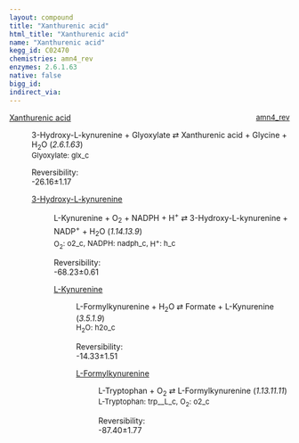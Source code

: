 ```yaml
---
layout: compound
title: "Xanthurenic acid"
html_title: "Xanthurenic acid"
name: "Xanthurenic acid"
kegg_id: C02470
chemistries: amn4_rev
enzymes: 2.6.1.63
native: false
bigg_id: 
indirect_via: 
---
```

<dl><dt class='rs-product'><a href='/compounds/C02470' class='link-dark' data-bs-toggle='tooltip' data-bs-html='true' data-bs-title='KEGG: C02470'>Xanthurenic acid</a><span style='float: right; max-width: 40%'><a href='/chemistries/amn4_rev' class='link-dark opacity-50' style='font-size: small; word-wrap: anywhere;'>amn4_rev</a></span></dt><dd><p>3-Hydroxy-L-kynurenine + Glyoxylate &#8644; Xanthurenic acid + Glycine + H<sub>2</sub>O (<i>2.6.1.63</i>)<br /><span style='font-size: small;'><span data-bs-toggle='tooltip' data-bs-html='true' data-bs-title='KEGG: C00048'>Glyoxylate</span>: glx_c</span><br /><div class="reversibility_info">Reversibility: <div class="progress" style="flex-direction: row-reverse;"><div class="progress-bar bg-success" role="progressbar" style="width: 261.58%" aria-valuenow="-26.15849199554122" aria-valuemin="0" aria-valuemax="10"></div></div><span>-26.16&plusmn;1.17</span><div class="progress"><div class="progress-bar bg-danger" role="progressbar" style="width: 0%" aria-valuenow="-26.15849199554122" aria-valuemin="0" aria-valuemax="10"></div></div></div></p><dl><dt><a href='/compounds/C03227' class='link-dark' data-bs-toggle='tooltip' data-bs-html='true' data-bs-title='KEGG: C03227'>3-Hydroxy-L-kynurenine</a><span style='float: right; max-width: 40%'><a href='/chemistries/None' class='link-dark opacity-50' style='font-size: small; word-wrap: anywhere;'></a></span></dt><dd><p>L-Kynurenine + O<sub>2</sub> + NADPH + H<sup>+</sup> &#8644; 3-Hydroxy-L-kynurenine + NADP<sup>+</sup> + H<sub>2</sub>O (<i>1.14.13.9</i>)<br /><span style='font-size: small;'><span data-bs-toggle='tooltip' data-bs-html='true' data-bs-title='KEGG: C00007'>O<sub>2</sub></span>: o2_c, <span data-bs-toggle='tooltip' data-bs-html='true' data-bs-title='KEGG: C00005'>NADPH</span>: nadph_c, <span data-bs-toggle='tooltip' data-bs-html='true' data-bs-title='KEGG: C00080'>H<sup>+</sup></span>: h_c</span><br /><div class="reversibility_info">Reversibility: <div class="progress" style="flex-direction: row-reverse;"><div class="progress-bar bg-success" role="progressbar" style="width: 682.28%" aria-valuenow="-68.22831399446176" aria-valuemin="0" aria-valuemax="10"></div></div><span>-68.23&plusmn;0.61</span><div class="progress"><div class="progress-bar bg-danger" role="progressbar" style="width: 0%" aria-valuenow="-68.22831399446176" aria-valuemin="0" aria-valuemax="10"></div></div></div></p><dl><dt><a href='/compounds/C00328' class='link-dark' data-bs-toggle='tooltip' data-bs-html='true' data-bs-title='KEGG: C00328'>L-Kynurenine</a><span style='float: right; max-width: 40%'><a href='/chemistries/None' class='link-dark opacity-50' style='font-size: small; word-wrap: anywhere;'></a></span></dt><dd><p>L-Formylkynurenine + H<sub>2</sub>O &#8644; Formate + L-Kynurenine (<i>3.5.1.9</i>)<br /><span style='font-size: small;'><span data-bs-toggle='tooltip' data-bs-html='true' data-bs-title='KEGG: C00001'>H<sub>2</sub>O</span>: h2o_c</span><br /><div class="reversibility_info">Reversibility: <div class="progress" style="flex-direction: row-reverse;"><div class="progress-bar bg-success" role="progressbar" style="width: 143.30%" aria-valuenow="-14.330326826746013" aria-valuemin="0" aria-valuemax="10"></div></div><span>-14.33&plusmn;1.51</span><div class="progress"><div class="progress-bar bg-danger" role="progressbar" style="width: 0%" aria-valuenow="-14.330326826746013" aria-valuemin="0" aria-valuemax="10"></div></div></div></p><dl><dt><a href='/compounds/C02700' class='link-dark' data-bs-toggle='tooltip' data-bs-html='true' data-bs-title='KEGG: C02700'>L-Formylkynurenine</a><span style='float: right; max-width: 40%'><a href='/chemistries/None' class='link-dark opacity-50' style='font-size: small; word-wrap: anywhere;'></a></span></dt><dd><p>L-Tryptophan + O<sub>2</sub> &#8644; L-Formylkynurenine (<i>1.13.11.11</i>)<br /><span style='font-size: small;'><span data-bs-toggle='tooltip' data-bs-html='true' data-bs-title='KEGG: C00078'>L-Tryptophan</span>: trp__L_c, <span data-bs-toggle='tooltip' data-bs-html='true' data-bs-title='KEGG: C00007'>O<sub>2</sub></span>: o2_c</span><br /><div class="reversibility_info">Reversibility: <div class="progress" style="flex-direction: row-reverse;"><div class="progress-bar bg-success" role="progressbar" style="width: 874.00%" aria-valuenow="-87.40047437611248" aria-valuemin="0" aria-valuemax="10"></div></div><span>-87.40&plusmn;1.77</span><div class="progress"><div class="progress-bar bg-danger" role="progressbar" style="width: 0%" aria-valuenow="-87.40047437611248" aria-valuemin="0" aria-valuemax="10"></div></div></div></p><dl></dl></dd></dl></dd></dl></dd></dl></dd></dl>